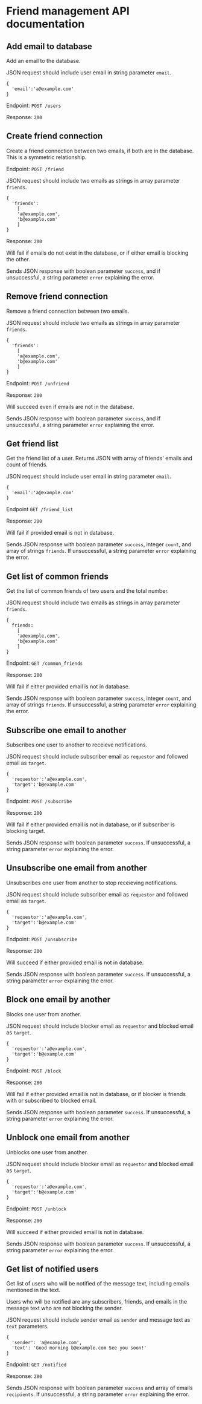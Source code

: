 # Friend management API documentation

## Add email to database

Add an email to the database.

JSON request should include user email in string parameter `email`.
```
{
  'email':'a@example.com'
}
```

Endpoint: `POST /users`

Response: `200`


## Create friend connection
Create a friend connection between two emails, if both are in the database. This is a symmetric relationship.

Endpoint: `POST /friend`

JSON request should include two emails as strings in array parameter `friends`.
```
{
  'friends':
    [
    'a@example.com',
    'b@example.com'
    ]
}
```

Response: `200`

Will fail if emails do not exist in the database, or if either email is blocking the other.

Sends JSON response with boolean parameter `success`, and if unsuccessful, a string parameter `error` explaining the error.


## Remove friend connection
Remove a friend connection between two emails.


JSON request should include two emails as strings in array parameter `friends`.
```
{
  'friends':
    [
    'a@example.com',
    'b@example.com'
    ]
}
```
Endpoint: `POST /unfriend`

Response: `200`

Will succeed even if emails are not in the database.

Sends JSON response with boolean parameter `success`, and if unsuccessful, a string parameter `error` explaining the error.


## Get friend list
Get the friend list of a user. Returns JSON with array of friends' emails and count of friends.

JSON request should include user email in string parameter `email`.
```
{
  'email':'a@example.com'
}
```
Endpoint `GET /friend_list`

Response: `200`

Will fail if provided email is not in database.

Sends JSON response with boolean parameter `success`, integer `count`, and array of strings `friends`. If unsuccessful, a string parameter `error` explaining the error.


## Get list of common friends
Get the list of common friends of two users and the total number.

JSON request should include two emails as strings in array parameter `friends`.
```
{
  friends:
    [
    'a@example.com',
    'b@example.com'
    ]
}
```
Endpoint: `GET /common_friends`

Response: `200`

Will fail if either provided email is not in database.

Sends JSON response with boolean parameter `success`, integer `count`, and array of strings `friends`. If unsuccessful, a string parameter `error` explaining the error.


## Subscribe one email to another
Subscribes one user to another to receieve notifications.

JSON request should include subscriber email as `requestor` and followed email as `target`.
```
{
  'requestor':'a@example.com',
  'target':'b@example.com'
}
```
Endpoint: `POST /subscribe`

Response: `200`

Will fail if either provided email is not in database, or if subscriber is blocking target.

Sends JSON response with boolean parameter `success`. If unsuccessful, a string parameter `error` explaining the error.


## Unsubscribe one email from another
Unsubscribes one user from another to stop receieving notifications.

JSON request should include subscriber email as `requestor` and followed email as `target`.
```
{
  'requestor':'a@example.com',
  'target':'b@example.com'
}
```
Endpoint: `POST /unsubscribe`

Response: `200`

Will succeed if either provided email is not in database.

Sends JSON response with boolean parameter `success`. If unsuccessful, a string parameter `error` explaining the error.


## Block one email by another
Blocks one user from another.

JSON request should include blocker email as `requestor` and blocked email as `target`.
```
{
  'requestor':'a@example.com',
  'target':'b@example.com'
}
```
Endpoint: `POST /block`

Response: `200`

Will fail if either provided email is not in database, or if blocker is friends with or subscribed to blocked email.

Sends JSON response with boolean parameter `success`. If unsuccessful, a string parameter `error` explaining the error.


## Unblock one email from another
Unblocks one user from another.

JSON request should include blocker email as `requestor` and blocked email as `target`.
```
{
  'requestor':'a@example.com',
  'target':'b@example.com'
}
```
Endpoint: `POST /unblock`

Response: `200`

Will succeed if either provided email is not in database.

Sends JSON response with boolean parameter `success`. If unsuccessful, a string parameter `error` explaining the error.


## Get list of notified users
Get list of users who will be notified of the message text, including emails mentioned in the text.

Users who will be notified are any subscribers, friends, and emails in the message text who are not blocking the sender.

JSON request should include sender email as `sender` and message text as `text` parameters.
```
{
  'sender': 'a@example.com',
  'text': 'Good morning b@example.com See you soon!'
}
```

Endpoint: `GET /notified`

Response: `200`

Sends JSON response with boolean parameter `success` and array of emails `recipients`. If unsuccessful, a string parameter `error` explaining the error.
